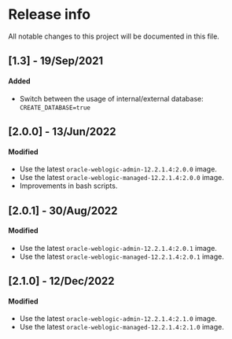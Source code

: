 # Release info

All notable changes to this project will be documented in this file.

## [1.3] - 19/Sep/2021
#### Added
* Switch between the usage of internal/external database: `CREATE_DATABASE=true`

## [2.0.0] - 13/Jun/2022
#### Modified
* Use the latest `oracle-weblogic-admin-12.2.1.4:2.0.0` image.
* Use the latest `oracle-weblogic-managed-12.2.1.4:2.0.0` image.
* Improvements in bash scripts.

## [2.0.1] - 30/Aug/2022
#### Modified
* Use the latest `oracle-weblogic-admin-12.2.1.4:2.0.1` image.
* Use the latest `oracle-weblogic-managed-12.2.1.4:2.0.1` image.

## [2.1.0] - 12/Dec/2022
#### Modified
* Use the latest `oracle-weblogic-admin-12.2.1.4:2.1.0` image.
* Use the latest `oracle-weblogic-managed-12.2.1.4:2.1.0` image.
